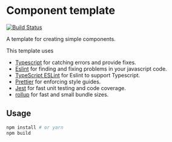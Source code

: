 # Component template

[![Build Status](https://travis-ci.org/gapitio/component-template.svg?branch=master)](https://travis-ci.org/gapitio/component-template)

A template for creating simple components.

This template uses

- [Typescript](https://github.com/typescript-eslint/typescript-eslint) for catching errors and provide fixes.
- [Eslint](https://eslint.org/) for finding and fixing problems in your javascript code.
- [TypeScript ESLint](https://github.com/typescript-eslint/typescript-eslint) for Eslint to support Typescript.
- [Prettier](https://prettier.io/) for enforcing style guides.
- [Jest](https://jestjs.io/) for fast unit testing and code coverage.
- [rollup](https://rollupjs.org/guide/en/) for fast and small bundle sizes.

## Usage

```bash
npm install # or yarn
npm build
```
